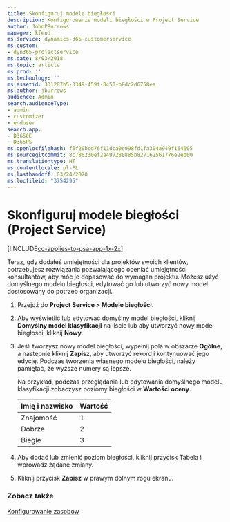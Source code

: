```yaml
---
title: Skonfiguruj modele biegłości
description: Konfigurowanie modeli biegłości w Project Service
author: JohnPBurrows
manager: kfend
ms.service: dynamics-365-customerservice
ms.custom:
- dyn365-projectservice
ms.date: 8/03/2018
ms.topic: article
ms.prod: ''
ms.technology: ''
ms.assetid: 331287b5-3349-459f-8c50-b8dc2d6758ea
ms.author: jburrows
audience: Admin
search.audienceType:
- admin
- customizer
- enduser
search.app:
- D365CE
- D365PS
ms.openlocfilehash: f5f20bcd76f11dca0e098fd1fa304a949f164605
ms.sourcegitcommit: 8c786230ef2a497280885b827162561776e2eb00
ms.translationtype: HT
ms.contentlocale: pl-PL
ms.lasthandoff: 03/24/2020
ms.locfileid: "3754295"
---
```

# <a name="set-up-proficiency-models-project-service"></a>Skonfiguruj modele biegłości (Project Service)

[!INCLUDE[cc-applies-to-psa-app-1x-2x](../includes/cc-applies-to-psa-app-1x-2x.md)]

Teraz, gdy dodałeś umiejętności dla projektów swoich klientów, potrzebujesz rozwiązania pozwalającego oceniać umiejętności konsultantów, aby móc je dopasować do wymagań projektu. Możesz użyć domyślnego modelu biegłości, edytować go lub utworzyć nowy model dostosowany do potrzeb organizacji.  
  
1.  Przejdź do **Project Service > Modele biegłości**.  
  
2.  Aby wyświetlić lub edytować domyślny model biegłości, kliknij **Domyślny model klasyfikacji** na liście lub aby utworzyć nowy model biegłości, kliknij **Nowy**.  
  
3.  Jeśli tworzysz nowy model biegłości, wypełnij pola w obszarze **Ogólne**, a następnie kliknij **Zapisz**, aby utworzyć rekord i kontynuować jego edycję. Podczas tworzenia własnego modelu biegłości, należy pamiętać, że wyższe numery są lepsze.  
  
     Na przykład, podczas przeglądania lub edytowania domyślnego modelu klasyfikacji zobaczysz poziomy biegłości w **Wartości oceny**.  
  
    |Imię i nazwisko|Wartość|  
    |----------|-----------|  
    |Znajomość|1|  
    |Dobrze|2|  
    |Biegle|3|  
  
4.  Aby dodać lub zmienić poziom biegłości, kliknij przycisk Tabela i wprowadź żądane zmiany.  
  
5.  Kliknij przycisk **Zapisz** w prawym dolnym rogu ekranu.  
  
### <a name="see-also"></a>Zobacz także  
 [Konfigurowanie zasobów](../project-service/set-up-resources.md)
